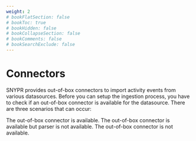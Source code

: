 ```yaml
---
weight: 2
# bookFlatSection: false
# bookToc: true
# bookHidden: false
# bookCollapseSection: false
# bookComments: false
# bookSearchExclude: false
---
```

# Connectors

SNYPR provides out-of-box connectors to import activity events from various datasources. Before you can setup the ingestion process, you have to check if an out-of-box connector is available for the datasource. There are three scenarios that can occur:

The out-of-box connector is available.
The out-of-box connector is available but parser is not available.
The out-of-box connector is not available.
